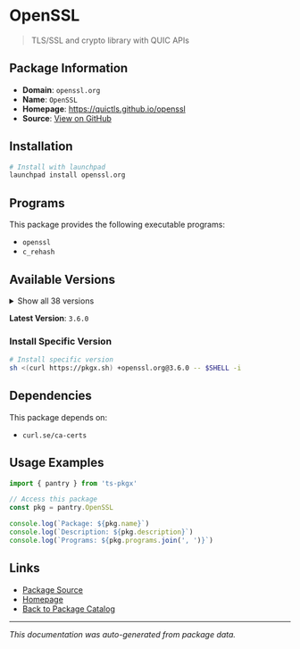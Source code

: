 # OpenSSL

> TLS/SSL and crypto library with QUIC APIs

## Package Information

- **Domain**: `openssl.org`
- **Name**: `OpenSSL`
- **Homepage**: https://quictls.github.io/openssl
- **Source**: [View on GitHub](https://github.com/pkgxdev/pantry/tree/main/projects/openssl.org/package.yml)

## Installation

```bash
# Install with launchpad
launchpad install openssl.org
```

## Programs

This package provides the following executable programs:

- `openssl`
- `c_rehash`

## Available Versions

<details>
<summary>Show all 38 versions</summary>

- `3.6.0`, `3.5.4`, `3.5.3`, `3.5.2`, `3.5.0`
- `3.4.3`, `3.4.0`, `3.3.5`, `3.3.2`, `3.3.1`
- `3.3.0`, `3.2.6`, `3.2.3`, `3.2.2`, `3.2.1`
- `3.2.0`, `3.1.7`, `3.1.6`, `3.1.5`, `3.1.4`
- `3.1.3`, `3.1.2`, `3.1.1`, `3.1.0`, `3.0.18`
- `3.0.15`, `3.0.14`, `3.0.13`, `3.0.12`, `3.0.11`
- `3.0.10`, `3.0.9`, `3.0.0`, `1.1.1w`, `1.1.1v`
- `1.1.1u`, `1.1.1t`, `1.1.1s`

</details>

**Latest Version**: `3.6.0`

### Install Specific Version

```bash
# Install specific version
sh <(curl https://pkgx.sh) +openssl.org@3.6.0 -- $SHELL -i
```

## Dependencies

This package depends on:

- `curl.se/ca-certs`

## Usage Examples

```typescript
import { pantry } from 'ts-pkgx'

// Access this package
const pkg = pantry.OpenSSL

console.log(`Package: ${pkg.name}`)
console.log(`Description: ${pkg.description}`)
console.log(`Programs: ${pkg.programs.join(', ')}`)
```

## Links

- [Package Source](https://github.com/pkgxdev/pantry/tree/main/projects/openssl.org/package.yml)
- [Homepage](https://quictls.github.io/openssl)
- [Back to Package Catalog](../../package-catalog.md)

---

*This documentation was auto-generated from package data.*
